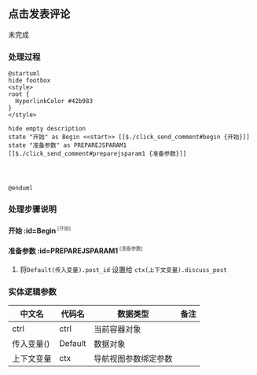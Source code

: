 ## 点击发表评论 <!-- {docsify-ignore-all} -->

   未完成

### 处理过程

```plantuml
@startuml
hide footbox
<style>
root {
  HyperlinkColor #42b983
}
</style>

hide empty description
state "开始" as Begin <<start>> [[$./click_send_comment#begin {开始}]]
state "准备参数" as PREPAREJSPARAM1  [[$./click_send_comment#preparejsparam1 {准备参数}]]




@enduml
```


### 处理步骤说明

#### 开始 :id=Begin<sup class="footnote-symbol"> <font color=gray size=1>[开始]</font></sup>




#### 准备参数 :id=PREPAREJSPARAM1<sup class="footnote-symbol"> <font color=gray size=1>[准备参数]</font></sup>



1. 将`Default(传入变量).post_id` 设置给  `ctx(上下文变量).discuss_post`



### 实体逻辑参数

|    中文名   |    代码名    |  数据类型      |备注 |
| --------| --------| --------  | --------   |
|ctrl|ctrl|当前容器对象||
|传入变量(<i class="fa fa-check"/></i>)|Default|数据对象||
|上下文变量|ctx|导航视图参数绑定参数||
